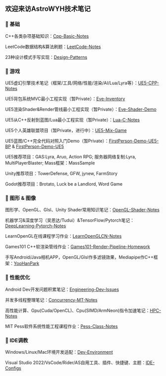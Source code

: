## 欢迎来访AstroWYH技术笔记

### 🌱 基础

C++各类杂项基础知识：[Cpp-Basic-Notes](https://github.com/AstroWYH/Cpp-Basic-Notes)

LeetCode数据结构&算法刷题：[LeetCode-Notes](https://github.com/AstroWYH/LeetCode-Notes)

23种设计模式手写实现：[Design-Patterns](https://github.com/AstroWYH/Design-Patterns)

### 🌱 游戏

UE5虚幻引擎技术笔记（框架/工具/网络/性能/渲染/AI/Lua/Lyra等）：[UE5-CPP-Notes](https://github.com/AstroWYH/UE5-CPP-Notes/tree/main)

UE5背包系统MVC最小工程实现（暂Private）：[Eve-Inventory](https://github.com/AstroWYH/Eve-Inventory)

UE5渲染Shader&Render管线最小工程实现（暂Private）：[Eve-Shader-Demo](https://github.com/AstroWYH/Eve-Shader-Demo)

UE5从C++反射到蓝图/Lua最小工程实现（暂Private）：[Lua-C-Notes](https://github.com/AstroWYH/Lua-C-Notes)

UE5个人英雄联盟项目（暂Private，进行中）：[UE5-Mix-Game](https://github.com/AstroWYH/UE5-Mix-Game)

UE5蓝图/C++完全代码对照入门Demo（暂Private）：[FirstPerson-Demo-UE5-BP](https://github.com/AstroWYH/FirstPerson-Demo-UE5-BP) & [FirstPerson-Demo-UE5](https://github.com/AstroWYH/FirstPerson-Demo-UE5)

UE5推荐项目：GAS:Lyra, Aruo, Action RPG; 服务器网络复制:Lyra, MultiPlayerBlaster; Mass框架：MassSample

Unity推荐项目：TowerDefense, GFW, jynew, FarmStory

Godot推荐项目：Brotato, Luck be a Landlord, Word Game

### 🌱 图形 & 图像

图形学、OpenGL、Glsl、Unity Shader常用知识笔记：[OpenGL-Shader-Notes](https://github.com/AstroWYH/OpenGL-Shader-Notes)

机器学习&深度学习（吴恩达/Tudui）&TensorFlow/Pytorch笔记：[DeepLearning-Pytorch-Notes](https://github.com/AstroWYH/DeepLearning-Pytorch-Notes)

LearnOpenGL在线课程学习作业：[LearnOpenGLCN-Notes](https://github.com/AstroWYH/LearnOpenGLCN-Notes)

Games101 C++软渲染管线作业：[Games101-Render-Pipeline-Homework](https://github.com/AstroWYH/Games101-Render-Pipeline-Homework)

手写Android/Java相机APP，OpenGL/Glsl作多滤镜效果，Mediapipe作C++框架：[YooHanPark](https://github.com/AstroWYH/YooHanPark)

### 🌱 性能优化

Android Dev开发问题积累笔记：[Engineering-Dev-Issues](https://github.com/AstroWYH/Engineering-Dev-Issues)

并发多线程整理笔记：[Concurrency-MT-Notes](https://github.com/AstroWYH/Concurrency-MT-Notes)

高性能计算、Gpu(Cuda/OpenCL)、Cpu(SIMD/ArmNeon)指令加速笔记：[HPC-Notes](https://github.com/AstroWYH/HPC-Notes)

MIT Pess软件系统性能工程课程作业：[Pess-Class-Notes](https://github.com/AstroWYH/Pess-Class-Notes)

### 🌱 IDE调教

Windows/Linux/Mac环境开发适配：[Dev-Environment](https://github.com/AstroWYH/Dev-Environment)

Visual Studio 2022/VsCode/Rider/AS自用工具、插件、快捷键、主题：[IDE-Configs](https://github.com/AstroWYH/IDE-Configs)

<!--
**AstroWYH/AstroWYH** is a ✨ _special_ ✨ repository because its `README.md` (this file) appears on your GitHub profile.

Here are some ideas to get you started:

- 🔭 I’m currently working on ...
- 🌱 I’m currently learning ...
- 👯 I’m looking to collaborate on ...
- 🤔 I’m looking for help with ...
- 💬 Ask me about ...
- 📫 How to reach me: ...
- 😄 Pronouns: ...
- ⚡ Fun fact: ...👋
-->

